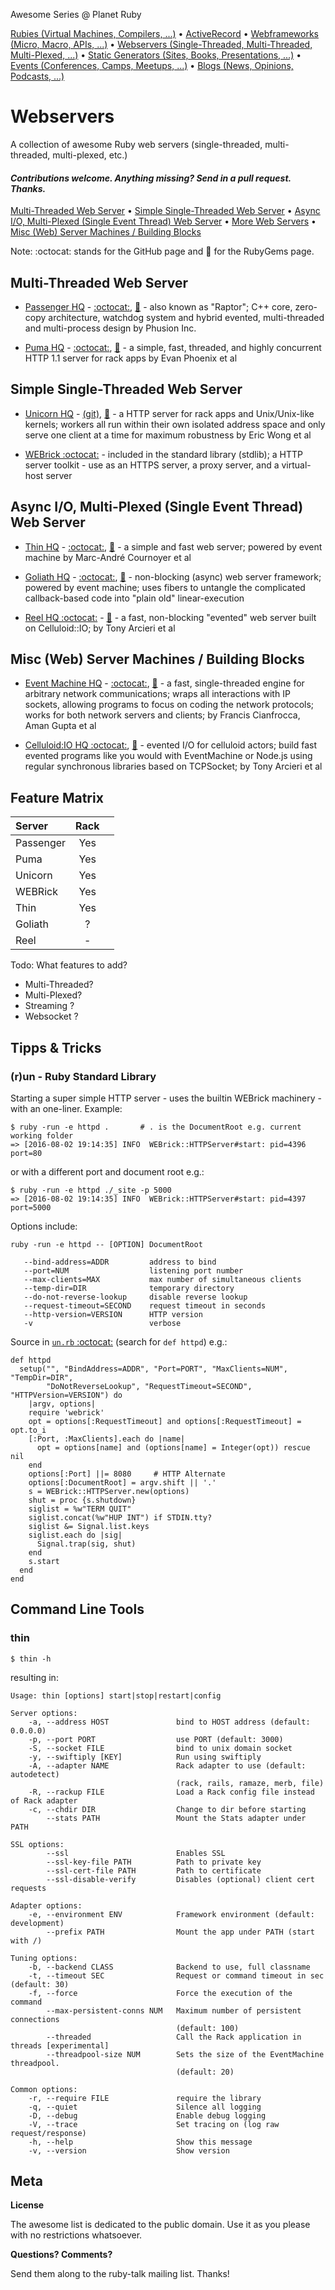 Awesome Series @ Planet Ruby

[Rubies (Virtual Machines, Compilers, ...)](https://github.com/planetruby/awesome-rubies) • 
[ActiveRecord](https://github.com/planetruby/awesome-activerecord)  •
[Webframeworks (Micro, Macro, APIs, ...)](https://github.com/planetruby/awesome-webframeworks) •
[Webservers (Single-Threaded, Multi-Threaded, Multi-Plexed, ...)](https://github.com/planetruby/awesome-webservers) •
[Static Generators (Sites, Books, Presentations, ...)](https://github.com/planetruby/awesome-staticgen) •
[Events (Conferences, Camps, Meetups, ...)](https://github.com/planetruby/awesome-events) •
[Blogs (News, Opinions, Podcasts, ...)](https://github.com/planetruby/awesome-blogs)


# Webservers

A collection of awesome Ruby web servers (single-threaded, multi-threaded, multi-plexed, etc.)

#### _Contributions welcome. Anything missing? Send in a pull request. Thanks._

[Multi-Threaded Web Server](#multi-threaded-web-server) •
[Simple Single-Threaded Web Server](#simple-single-threaded-web-server) •
[Async I/O, Multi-Plexed (Single Event Thread) Web Server](#async-io-multi-plexed-single-event-thread-web-server) •
[More Web Servers](#more-web-servers) •
[Misc (Web) Server Machines / Building Blocks](#mics-web-server-machines)

Note: :octocat: stands for the GitHub page and :gem: for the RubyGems page.


## Multi-Threaded Web Server

- [Passenger HQ](https://www.phusionpassenger.com) - [:octocat:](https://github.com/phusion/passenger), [:gem:](https://rubygems.org/gems/passenger) - also known as "Raptor"; C++ core, zero-copy architecture, watchdog system and 
       hybrid evented, multi-threaded and multi-process design by Phusion Inc.

- [Puma HQ](http://puma.io) - [:octocat:](https://github.com/puma/puma), [:gem:](https://rubygems.org/gems/puma) - a simple, fast, threaded, and highly concurrent HTTP 1.1 server for rack apps by Evan Phoenix et al


## Simple Single-Threaded Web Server

- [Unicorn HQ](http://unicorn.bogomips.org) - [(git)](http://bogomips.org/unicorn.git), [:gem:](https://rubygems.org/gems/unicorn) - a HTTP server for rack apps and Unix/Unix-like kernels; workers all run within their own isolated address space and only serve one client at a time for maximum robustness by Eric Wong et al

- [WEBrick :octocat:](https://github.com/ruby/ruby/blob/trunk/lib/webrick.rb) - included in the standard library (stdlib); a HTTP server toolkit - use as an HTTPS server, a proxy server, and a virtual-host server


## Async I/O, Multi-Plexed (Single Event Thread) Web Server 

- [Thin HQ](http://code.macournoyer.com/thin) - [:octocat:](https://github.com/macournoyer/thin), [:gem:](https://rubygems.org/gems/thin) - a simple and fast web server; powered by event machine by Marc-André Cournoyer et al

- [Goliath HQ](http://goliath.io) - [:octocat:](https://github.com/postrank-labs/goliath), [:gem:](https://rubygems.org/gems/goliath) - non-blocking (async) web server framework; powered by event machine; uses fibers to untangle the complicated callback-based code into "plain old" linear-execution

- [Reel HQ :octocat:](https://github.com/celluloid/reel) - [:gem:](https://rubygems.org/gems/reel) -  a fast, non-blocking "evented" web server built on Celluloid::IO; by Tony Arcieri et al


## Misc (Web) Server Machines / Building Blocks

- [Event Machine HQ](http://rubyeventmachine.com) - [:octocat:](https://github.com/eventmachine/eventmachine), [:gem:](https://rubygems.org/gems/eventmachine) -  a fast, single-threaded engine for arbitrary network communications; wraps all interactions with IP sockets, allowing programs  to focus on coding the network protocols; works for both network servers and clients; by Francis Cianfrocca, Aman Gupta et al

- [Celluloid:IO HQ :octocat:](https://github.com/celluloid/celluloid-io), [:gem:](https://rubygems.org/gems/celluloid-io) - evented I/O for celluloid actors; build fast evented programs like you would with EventMachine or Node.js using regular synchronous libraries based on TCPSocket; by Tony Arcieri et al 


## Feature Matrix

| Server     | Rack   |        |
| :--------  | :----: | ------ |
| Passenger  |  Yes   |
| Puma       |  Yes   |
| Unicorn    |  Yes   |
| WEBRick    |  Yes   |
| Thin       |  Yes   |
| Goliath    |  ?     |
| Reel       |  -     |


Todo: What features to add?

- Multi-Threaded?
- Multi-Plexed?
- Streaming ?
- Websocket ?


## Tipps & Tricks

### (r)un - Ruby Standard Library

Starting a super simple HTTP server - uses the builtin WEBrick machinery - with an one-liner. Example:

~~~
$ ruby -run -e httpd .       # . is the DocumentRoot e.g. current working folder
=> [2016-08-02 19:14:35] INFO  WEBrick::HTTPServer#start: pid=4396 port=80
~~~

or with a different port and document root e.g.:

~~~
$ ruby -run -e httpd ./_site -p 5000
=> [2016-08-02 19:14:35] INFO  WEBrick::HTTPServer#start: pid=4397 port=5000
~~~

Options include:

~~~
ruby -run -e httpd -- [OPTION] DocumentRoot

   --bind-address=ADDR         address to bind
   --port=NUM                  listening port number
   --max-clients=MAX           max number of simultaneous clients
   --temp-dir=DIR              temporary directory
   --do-not-reverse-lookup     disable reverse lookup
   --request-timeout=SECOND    request timeout in seconds
   --http-version=VERSION      HTTP version
   -v                          verbose
~~~

Source in [`un.rb` :octocat:](https://github.com/ruby/ruby/blob/trunk/lib/un.rb) (search for `def httpd`) e.g.:

~~~
def httpd
  setup("", "BindAddress=ADDR", "Port=PORT", "MaxClients=NUM", "TempDir=DIR",
        "DoNotReverseLookup", "RequestTimeout=SECOND", "HTTPVersion=VERSION") do
    |argv, options|
    require 'webrick'
    opt = options[:RequestTimeout] and options[:RequestTimeout] = opt.to_i
    [:Port, :MaxClients].each do |name|
      opt = options[name] and (options[name] = Integer(opt)) rescue nil
    end
    options[:Port] ||= 8080     # HTTP Alternate
    options[:DocumentRoot] = argv.shift || '.'
    s = WEBrick::HTTPServer.new(options)
    shut = proc {s.shutdown}
    siglist = %w"TERM QUIT"
    siglist.concat(%w"HUP INT") if STDIN.tty?
    siglist &= Signal.list.keys
    siglist.each do |sig|
      Signal.trap(sig, shut)
    end
    s.start
  end
end
~~~


## Command Line Tools

### thin

~~~
$ thin -h
~~~

resulting in:

~~~
Usage: thin [options] start|stop|restart|config

Server options:
    -a, --address HOST               bind to HOST address (default: 0.0.0.0)
    -p, --port PORT                  use PORT (default: 3000)
    -S, --socket FILE                bind to unix domain socket
    -y, --swiftiply [KEY]            Run using swiftiply
    -A, --adapter NAME               Rack adapter to use (default: autodetect)
                                     (rack, rails, ramaze, merb, file)
    -R, --rackup FILE                Load a Rack config file instead of Rack adapter
    -c, --chdir DIR                  Change to dir before starting
        --stats PATH                 Mount the Stats adapter under PATH

SSL options:
        --ssl                        Enables SSL
        --ssl-key-file PATH          Path to private key
        --ssl-cert-file PATH         Path to certificate
        --ssl-disable-verify         Disables (optional) client cert requests

Adapter options:
    -e, --environment ENV            Framework environment (default: development)
        --prefix PATH                Mount the app under PATH (start with /)

Tuning options:
    -b, --backend CLASS              Backend to use, full classname
    -t, --timeout SEC                Request or command timeout in sec (default: 30)
    -f, --force                      Force the execution of the command
        --max-persistent-conns NUM   Maximum number of persistent connections
                                     (default: 100)
        --threaded                   Call the Rack application in threads [experimental]
        --threadpool-size NUM        Sets the size of the EventMachine threadpool.
                                     (default: 20)

Common options:
    -r, --require FILE               require the library
    -q, --quiet                      Silence all logging
    -D, --debug                      Enable debug logging
    -V, --trace                      Set tracing on (log raw request/response)
    -h, --help                       Show this message
    -v, --version                    Show version
~~~


## Meta

**License**

The awesome list is dedicated to the public domain. Use it as you please with no restrictions whatsoever.

**Questions? Comments?**

Send them along to the ruby-talk mailing list. Thanks!

